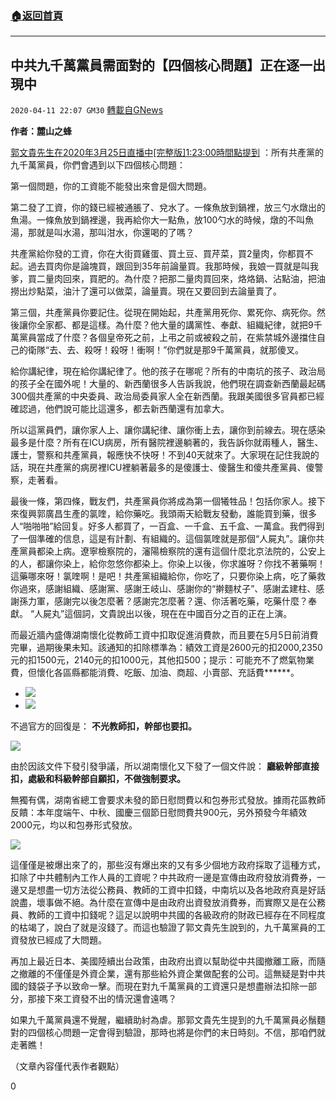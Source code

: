 ###  [:house:返回首頁](https://github.com/ourhimalayas/txt)
---

## 中共九千萬黨員需面對的【四個核心問題】正在逐一出現中
`2020-04-11 22:07 GM30` [轉載自GNews](https://gnews.org/zh-hant/169759/)

**作者：麓山之蜂**

[郭文貴先生在2020年3月25日直播中\[完整版\]1:23:00時間點提到](https://www.youtube.com/watch?v=t23HN5tYoFo) ：所有共產黨的九千萬黨員，你們會遇到以下四個核心問題：

第一個問題，你的工資能不能發出來會是個大問題。

第二發了工資，你的錢已經被通脹了、兌水了。一條魚放到鍋裡，放三勺水燉出的魚湯。一條魚放到鍋裡邊，我再給你大一點魚，放100勺水的時候，燉的不叫魚湯，那就是叫水湯，那叫泔水，你還喝的了嗎？

共產黨給你發的工資，你在大街買雞蛋、買土豆、買芹菜，買2量肉，你都買不起。過去買肉你是論塊買，跟回到35年前論量買。我那時候，我娘一買就是叫我爹，買二量肉回來，買肥的。為什麼？把那二量肉買回來，烙烙鍋、沾點油，把油撈出炒點菜，油汁了還可以做菜，論量賣。現在又要回到去論量賣了。

第三個，共產黨員你要記住。從現在開始起，共產黨用死你、累死你、病死你。然後讓你全家都、都是這樣。為什麼？他大量的講黨性、奉獻、組織紀律，就把9千萬黨員當成了什麼？各個皇帝死之前，上弔之前或被殺之前，在紫禁城外邊擋住自己的衛隊“去、去、殺呀！殺呀！衝啊！”你們就是那9千萬黨員，就那傻叉。

給你講紀律，現在給你講紀律了。他的孩子在哪呢？所有的中南坑的孩子、政治局的孩子全在國外呢！大量的、新西蘭很多人告訴我說，他們現在調查新西蘭最起碼300個共產黨的中央委員、政治局委員家人全在新西蘭。我跟美國很多官員都已經確認過，他們說可能比這還多，都去新西蘭還有加拿大。

所以這黨員們，讓你家人上、讓你講紀律、讓你衝上去，讓你到前線去。現在感染最多是什麼？所有在ICU病房，所有醫院裡邊躺著的，我告訴你就兩種人，醫生、護士，警察和共產黨員，報應快不快呀！不到40天就來了。大家現在記住我說的話，現在共產黨的病房裡ICU裡躺著最多的是傻護士、傻醫生和傻共產黨員、傻警察，走著看。

最後一條，第四條，戰友們，共產黨員你將成為第一個犧牲品！包括你家人。接下來復興郭廣昌生產的氯喹，給你藥吃。我頭兩天給戰友發動，誰能買到藥，很多人“啪啪啪”給回复。好多人都買了，一百盒、一千盒、五千盒、一萬盒。我們得到了一個準確的信息，這是有計劃、有組織的。這個氯喹就是那個“人屍丸”。讓你共產黨員都染上病。遼寧檢察院的，瀋陽檢察院的還有這個什麼北京法院的，公安上的人，都讓你染上，給你忽悠你都染上。你染上以後，你求誰呀？你找不著藥啊！這藥哪來呀！氯喹啊！是吧！共產黨組織給你，你吃了，只要你染上病，吃了藥救你過來，感謝組織、感謝黨、感謝王岐山、感謝你的“擀麵杖子”、感謝孟建柱、感謝孫力軍，感謝完以後怎麼著？感謝完怎麼著？還、你活著吃藥，吃藥什麼？奉獻。 “人屍丸”這個詞，文貴說出以後，現在在中國百分之百的正在上演。

而最近牆內盛傳湖南懷化從教師工資中扣取促進消費款，而且要在5月5日前消費完畢，過期後果未知。該通知的扣除標準為：績效工資是2600元的扣2000,2350元的扣1500元，2140元的扣1000元，其他扣500；提示：可能充不了燃氣物業費，但懷化各區縣都能消費、吃飯、加油、商超、小賣部、充話費\*\*\*\*\*\*。

- ![](https://s3.amazonaws.com/gnews-media-offload/wp-content/uploads/2020/04/11220046/1-98.jpg)
- ![](https://s3.amazonaws.com/gnews-media-offload/wp-content/uploads/2020/04/11220057/2-74.jpg)


不過官方的回復是： **不光教師扣，幹部也要扣。**

![](https://s3.amazonaws.com/gnews-media-offload/wp-content/uploads/2020/04/11220154/3-58.jpg)

由於因該文件下發引發爭議，所以湖南懷化又下發了一個文件說： **廳級幹部直接扣，處級和科級幹部自願扣，不做強制要求。**

無獨有偶，湖南省總工會要求未發的節日慰問費以和包券形式發放。據雨花區教師反饋：本年度端午、中秋、國慶三個節日慰問費共900元，另外預發今年績效2000元，均以和包券形式發放。

![](https://s3.amazonaws.com/gnews-media-offload/wp-content/uploads/2020/04/11220236/4-46.jpg)

這僅僅是被爆出來了的，那些沒有爆出來的又有多少個地方政府採取了這種方式，扣除了中共體制內工作人員的工資呢？中共政府一邊是宣傳由政府發放消費券，一邊又是想盡一切方法從公務員、教師的工資中扣錢，中南坑以及各地政府真是好話說盡，壞事做不絕。為什麼在宣傳中是由政府出資發放消費券，而實際又是在公務員、教師的工資中扣錢呢？這足以說明中共國的各級政府的財政已經存在不同程度的枯竭了，說白了就是沒錢了。而這也驗證了郭文貴先生說到的，九千萬黨員的工資發放已經成了大問題。

再加上最近日本、美國陸續出台政策，由政府出資以幫助從中共國撤離工廠，而隨之撤離的不僅僅是外資企業，還有那些給外資企業做配套的公司。這無疑是對中共國的錢袋子予以致命一擊。而現在對九千萬黨員的工資還只是想盡辦法扣除一部分，那接下來工資發不出的情況還會遠嗎？

如果九千萬黨員還不覺醒，繼續助紂為虐。那郭文貴先生提到的九千萬黨員必鬚麵對的四個核心問題一定會得到驗證，那時也將是你們的末日時刻。不信，那咱們就走著瞧！

（文章內容僅代表作者觀點）

0
